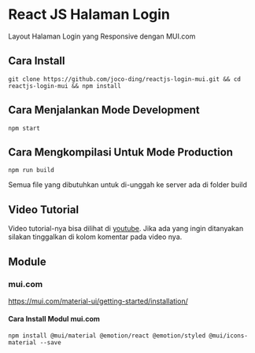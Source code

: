 # React JS Halaman Login 

Layout Halaman Login yang Responsive dengan MUI.com

## Cara Install

    git clone https://github.com/joco-ding/reactjs-login-mui.git && cd reactjs-login-mui && npm install

## Cara Menjalankan Mode Development

    npm start

## Cara Mengkompilasi Untuk Mode Production

    npm run build

Semua file yang dibutuhkan untuk di-unggah ke server ada di folder build

## Video Tutorial

Video tutorial-nya bisa dilihat di [youtube](https://youtu.be/eFNW4aa5emk). Jika ada yang ingin ditanyakan silakan tinggalkan di kolom komentar pada video nya.

## Module

### mui.com
https://mui.com/material-ui/getting-started/installation/

#### Cara Install Modul mui.com
    npm install @mui/material @emotion/react @emotion/styled @mui/icons-material --save
